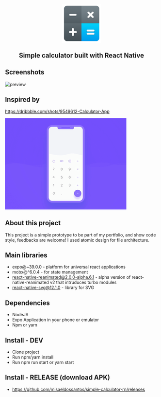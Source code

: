 
<p align="center">
     <img align="center" src="./assets/icon.png" height="128px" width="128px"/>
</p>

<h2 align="center">Simple calculator built with React Native</h2>

## Screenshots

<img align="center" alt="preview" height="400px" src="./assets/demo.gif" />

## Inspired by

https://dribbble.com/shots/9549612-Calculator-App

![Dribble-Video](./assets/dribble-gif.gif)

## About this project

This project is a simple prototype to be part of my portfolio, and show code style, feedbacks are welcome!
I used atomic design for file architecture.

## Main libraries

- expo@~39.0.0 - platform for universal react applications
- mobx@^6.0.4 - for state management
- react-native-reanimated@2.0.0-alpha.6.1 - alpha version of react-native-reanimated v2 that intruduces turbo modules 
- react-native-svg@12.1.0 - library for SVG

## Dependencies

- NodeJS
- Expo Application in your phone or emulator
- Npm or yarn

## Install - DEV 

- Clone project
- Run npm/yarn install
- Run npm run start or yarn start
  
 ## Install - RELEASE (download APK)
 
 - https://github.com/misaeldossantos/simple-calculator-rn/releases
